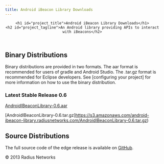 ```yaml
---
title: Android iBeacon Library Downloads
---
```


<link rel="stylesheet" type="text/css" media="screen" href="stylesheets/stylesheet.css">

<div id="header_wrap" class="outer">
  <header class="inner">

    <h1 id="project_title">Android iBeacon Library Downloads</h1>
    <h2 id="project_tagline">An Android library providing APIs to interact with iBeacons</h2>

  </header>
</div>

<div id="main_content_wrap" class="outer">
  <section id="main_content" class="inner">

## Binary Distributions

Binary distributions are provided in two formats.  The aar format is recommended for users of gradle and Android Studio.  The .tar.gz format is recommended for Eclipse developers.
See [configuring your project] for more information on how to use the binary distribution.

### Latest Stable Release 0.6

[AndroidIBeaconLibrary-0.6.aar](https://s3.amazonaws.com/android-ibeacon-library.radiusnetworks.com/AndroidIBeaconLibrary-0.6.aar)

[AndroidIBeaconLibrary-0.6.tar.gz]https://s3.amazonaws.com/android-ibeacon-library.radiusnetworks.com/AndroidIBeaconLibrary-0.6.tar.gz)

## Source Distributions

The full source code of the edge release is available on [GitHub](https://github.com/RadiusNetworks/android-ibeacon-service). 

  </section>
</div>

<!-- FOOTER  -->
<div id="footer_wrap" class="outer">
  <footer class="inner">
    <p class="copyright">&copy; 2013 Radius Networks</p>
  </footer>
</div>

